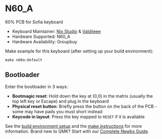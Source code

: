 # N60_A

60% PCB for Sofia keyboard

* Keyboard Maintainer: [Nix Studio](https://github.com/Nix-Studio) & [Valdiieee](https://github.com/valdiieee)
* Hardware Supported: N60_A
* Hardware Availability: Groupbuy

Make example for this keyboard (after setting up your build environment):

    make n60a:default
    
## Bootloader

Enter the bootloader in 3 ways:

* **Bootmagic reset**: Hold down the key at (0,0) in the matrix (usually the top left key or Escape) and plug in the keyboard
* **Physical reset button**: Briefly press the button on the back of the PCB - some may have pads you must short instead
* **Keycode in layout**: Press the key mapped to `RESET` if it is available

See the [build environment setup](https://docs.qmk.fm/#/getting_started_build_tools) and the [make instructions](https://docs.qmk.fm/#/getting_started_make_guide) for more information. Brand new to QMK? Start with our [Complete Newbs Guide](https://docs.qmk.fm/#/newbs).
